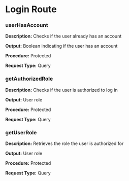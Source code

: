 # Login Route

<html lang="en">
<head>
  <meta charset="UTF-8">
  <meta name="viewport" content="width=device-width, initial-scale=1.0">
  <link rel="stylesheet" href="../styles.css">
</head>
<body>
<div class="container">
    <div class="card">
      <h3>userHasAccount</h3>
      <p><strong>Description:</strong> Checks if the user already has an account</p>
      <p><strong>Output:</strong> <span class="card-output">Boolean indicating if the user has an account</span></p>
      <p><strong>Procedure:</strong> Protected</p>
      <p><strong>Request Type:</strong> Query</p>
    </div>
    <div class="card">
      <h3>getAuthorizedRole</h3>
      <p><strong>Description:</strong> Checks if the user is authorized to log in</p>
      <p><strong>Output:</strong> <span class="card-output">User role</span></p>
      <p><strong>Procedure:</strong> Protected</p>
      <p><strong>Request Type:</strong> Query</p>
    </div>
    <div class="card">
      <h3>getUserRole</h3>
      <p><strong>Description:</strong> Retrieves the role the user is authorized for</p>
      <p><strong>Output:</strong> <span class="card-output">User role</span></p>
      <p><strong>Procedure:</strong> Protected</p>
      <p><strong>Request Type:</strong> Query</p>
    </div>
  </div>
</body>
</html>
